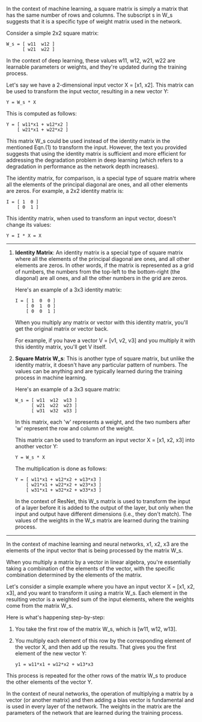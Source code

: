 In the context of machine learning, a square matrix is simply a matrix that has the same number of rows and columns. The subscript s in W_s suggests that it is a specific type of weight matrix used in the network. 

Consider a simple 2x2 square matrix:

    W_s = [ w11  w12 ]
          [ w21  w22 ]

In the context of deep learning, these values w11, w12, w21, w22 are learnable parameters or weights, and they're updated during the training process. 

Let's say we have a 2-dimensional input vector X = [x1, x2]. This matrix can be used to transform the input vector, resulting in a new vector Y:

    Y = W_s * X

This is computed as follows:

    Y = [ w11*x1 + w12*x2 ]
        [ w21*x1 + w22*x2 ]

This matrix W_s could be used instead of the identity matrix in the mentioned Eqn.(1) to transform the input. However, the text you provided suggests that using the identity matrix is sufficient and more efficient for addressing the degradation problem in deep learning (which refers to a degradation in performance as the network depth increases). 

The identity matrix, for comparison, is a special type of square matrix where all the elements of the principal diagonal are ones, and all other elements are zeros. For example, a 2x2 identity matrix is:

    I = [ 1  0 ]
        [ 0  1 ]

This identity matrix, when used to transform an input vector, doesn't change its values:

    Y = I * X = X

---
1. **Identity Matrix**: An identity matrix is a special type of square matrix where all the elements of the principal diagonal are ones, and all other elements are zeros. In other words, if the matrix is represented as a grid of numbers, the numbers from the top-left to the bottom-right (the diagonal) are all ones, and all the other numbers in the grid are zeros. 

   Here's an example of a 3x3 identity matrix:
   ```
   I = [ 1  0  0 ]
       [ 0  1  0 ]
       [ 0  0  1 ]
   ```

   When you multiply any matrix or vector with this identity matrix, you'll get the original matrix or vector back.

   For example, if you have a vector V = [v1, v2, v3] and you multiply it with this identity matrix, you'll get V itself.

2. **Square Matrix W_s**: This is another type of square matrix, but unlike the identity matrix, it doesn't have any particular pattern of numbers. The values can be anything and are typically learned during the training process in machine learning.

   Here's an example of a 3x3 square matrix:
   ```
   W_s = [ w11  w12  w13 ]
         [ w21  w22  w23 ]
         [ w31  w32  w33 ]
   ```
   
   In this matrix, each 'w' represents a weight, and the two numbers after 'w' represent the row and column of the weight.

   This matrix can be used to transform an input vector X = [x1, x2, x3] into another vector Y:
   ```
   Y = W_s * X
   ```
   The multiplication is done as follows:
   ```
   Y = [ w11*x1 + w12*x2 + w13*x3 ]
       [ w21*x1 + w22*x2 + w23*x3 ]
       [ w31*x1 + w32*x2 + w33*x3 ]
   ```

   In the context of ResNet, this W_s matrix is used to transform the input of a layer before it is added to the output of the layer, but only when the input and output have different dimensions (i.e., they don't match). The values of the weights in the W_s matrix are learned during the training process.

---
In the context of machine learning and neural networks, x1, x2, x3 are the elements of the input vector that is being processed by the matrix W_s. 

When you multiply a matrix by a vector in linear algebra, you're essentially taking a combination of the elements of the vector, with the specific combination determined by the elements of the matrix.

Let's consider a simple example where you have an input vector X = [x1, x2, x3], and you want to transform it using a matrix W_s. Each element in the resulting vector is a weighted sum of the input elements, where the weights come from the matrix W_s.

Here is what's happening step-by-step:

1. You take the first row of the matrix W_s, which is [w11, w12, w13].
2. You multiply each element of this row by the corresponding element of the vector X, and then add up the results. That gives you the first element of the new vector Y:

   `y1 = w11*x1 + w12*x2 + w13*x3`

This process is repeated for the other rows of the matrix W_s to produce the other elements of the vector Y.

In the context of neural networks, the operation of multiplying a matrix by a vector (or another matrix) and then adding a bias vector is fundamental and is used in every layer of the network. The weights in the matrix are the parameters of the network that are learned during the training process.